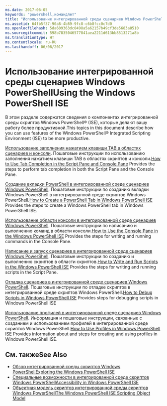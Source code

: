 ```yaml
---
ms.date: 2017-06-05
keywords: "powershell,командлет"
title: "Использование интегрированной среды сценариев Windows PowerShell"
ms.assetid: 64fb5f37-90a8-4b89-9fc8-c6b8fcc0c7d0
ms.openlocfilehash: 5da609363dc0498a5a62157b49cf3de5683a8510
ms.sourcegitcommit: 598b7835046577841aea2211d613bb8513271a8b
ms.translationtype: HT
ms.contentlocale: ru-RU
ms.lasthandoff: 06/08/2017
---
```

# <a name="using-the-windows-powershell-ise"></a><span data-ttu-id="eaedf-103">Использование интегрированной среды сценариев Windows PowerShell</span><span class="sxs-lookup"><span data-stu-id="eaedf-103">Using the Windows PowerShell ISE</span></span>
<span data-ttu-id="eaedf-104">В этом разделе содержатся сведения о компонентах интегрированной среды скриптов Windows PowerShell® (ISE), которые делают вашу работу более продуктивной.</span><span class="sxs-lookup"><span data-stu-id="eaedf-104">This topics in this document describe how you can use features of the Windows PowerShell® Integrated Scripting Environment (ISE) to be more productive.</span></span>

<span data-ttu-id="eaedf-105">[Использование заполнения нажатием клавиши TAB в областях сценариев и консоли](How-to-Use-Tab-Completion-in-the-Script-Pane-and-Console-Pane.md). Пошаговые инструкции по использованию заполнения нажатием клавиши TAB в областях скриптов и консоли.</span><span class="sxs-lookup"><span data-stu-id="eaedf-105">[How to Use Tab Completion in the Script Pane and Console Pane](How-to-Use-Tab-Completion-in-the-Script-Pane-and-Console-Pane.md) Provides the steps to perform tab completion in both the Script Pane and the Console Pane.</span></span>

<span data-ttu-id="eaedf-106">[Создание вкладки PowerShell в интегрированной среде сценариев Windows PowerShell](How-to-Create-a-PowerShell-Tab-in-Windows-PowerShell-ISE.md). Пошаговые инструкции по созданию вкладки Windows PowerShell в интегрированной среде скриптов Windows PowerShell.</span><span class="sxs-lookup"><span data-stu-id="eaedf-106">[How to Create a PowerShell Tab in Windows PowerShell ISE](How-to-Create-a-PowerShell-Tab-in-Windows-PowerShell-ISE.md) Provides the steps to create a Windows PowerShell tab in Windows PowerShell ISE.</span></span>

<span data-ttu-id="eaedf-107">[Использование области консоли в интегрированной среде сценариев Windows PowerShell](How-to-Use-the-Console-Pane-in-the-Windows-PowerShell-ISE.md). Пошаговые инструкции по написанию и выполнению команд в области консоли.</span><span class="sxs-lookup"><span data-stu-id="eaedf-107">[How to Use the Console Pane in the Windows PowerShell ISE](How-to-Use-the-Console-Pane-in-the-Windows-PowerShell-ISE.md) Provides the steps for writing and running commands in the Console Pane.</span></span>

<span data-ttu-id="eaedf-108">[Написание и запуск сценариев в интегрированной среде сценариев Windows PowerShell](How-to-Write-and-Run-Scripts-in-the-Windows-PowerShell-ISE.md). Пошаговые инструкции по созданию и выполнению скриптов в области скриптов.</span><span class="sxs-lookup"><span data-stu-id="eaedf-108">[How to Write and Run Scripts in the Windows PowerShell ISE](How-to-Write-and-Run-Scripts-in-the-Windows-PowerShell-ISE.md) Provides the steps for writing and running scripts in the Script Pane.</span></span>

<span data-ttu-id="eaedf-109">[Отладка сценариев в интегрированной среде сценариев Windows PowerShell](How-to-Debug-Scripts-in-Windows-PowerShell-ISE.md). Пошаговые инструкции по отладке скриптов в интегрированной среде скриптов Windows PowerShell.</span><span class="sxs-lookup"><span data-stu-id="eaedf-109">[How to Debug Scripts in Windows PowerShell ISE](How-to-Debug-Scripts-in-Windows-PowerShell-ISE.md) Provides steps for debugging scripts in Windows PowerShell ISE</span></span>

<span data-ttu-id="eaedf-110">[Использование профилей в интегрированной среде сценариев Windows PowerShell](How-to-Use-Profiles-in-Windows-PowerShell-ISE.md). Информация и пошаговые инструкции, связанные с созданием и использованием профилей в интегрированной среде скриптов Windows PowerShell.</span><span class="sxs-lookup"><span data-stu-id="eaedf-110">[How to Use Profiles in Windows PowerShell ISE](How-to-Use-Profiles-in-Windows-PowerShell-ISE.md) Provides information about and steps for creating and using profiles in Windows PowerShell ISE.</span></span>

## <a name="see-also"></a><span data-ttu-id="eaedf-111">См. также</span><span class="sxs-lookup"><span data-stu-id="eaedf-111">See Also</span></span>
- [<span data-ttu-id="eaedf-112">Обзор интегрированной среды скриптов Windows PowerShell</span><span class="sxs-lookup"><span data-stu-id="eaedf-112">Exploring the Windows PowerShell ISE</span></span>](../../getting-started/fundamental/Exploring-the-Windows-PowerShell-ISE.md)
- [<span data-ttu-id="eaedf-113">Специальные возможности в интегрированной среде скриптов Windows PowerShell</span><span class="sxs-lookup"><span data-stu-id="eaedf-113">Accessibility in Windows PowerShell ISE</span></span>](../../setup/Accessibility-in-Windows-PowerShell-ISE.md)
- [<span data-ttu-id="eaedf-114">Объектная модель скриптов интегрированной среды скриптов Windows PowerShell</span><span class="sxs-lookup"><span data-stu-id="eaedf-114">The Windows PowerShell ISE Scripting Object Model</span></span>](https://technet.microsoft.com/en-us/library/69b047d0-da79-413e-b948-8e45d05d1f85)

